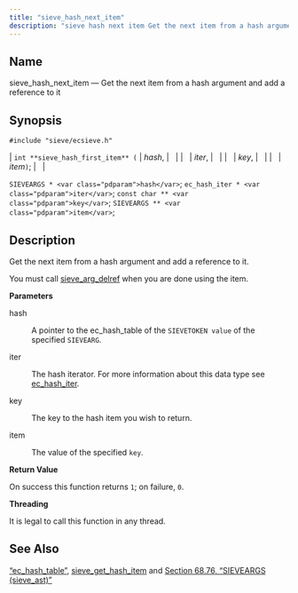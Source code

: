```yaml
---
title: "sieve_hash_next_item"
description: "sieve hash next item Get the next item from a hash argument and add a reference to it int sieve hash first item hash iter key item SIEVEARGS hash ec hash iter iter const char key SIEVEARGS item Get the next item from a hash argument and add a reference..."
---
```


<a name="apis.sieve_hash_next_item"></a> 
## Name

sieve_hash_next_item — Get the next item from a hash argument and add a reference to it

## Synopsis

`#include "sieve/ecsieve.h"`

| `int **sieve_hash_first_item** (` | <var class="pdparam">hash</var>, |   |
|   | <var class="pdparam">iter</var>, |   |
|   | <var class="pdparam">key</var>, |   |
|   | <var class="pdparam">item</var>`)`; |   |

`SIEVEARGS * <var class="pdparam">hash</var>`;
`ec_hash_iter * <var class="pdparam">iter</var>`;
`const char ** <var class="pdparam">key</var>`;
`SIEVEARGS ** <var class="pdparam">item</var>`;<a name="idp60287440"></a> 
## Description

Get the next item from a hash argument and add a reference to it.

You must call [sieve_arg_delref](/momentum/3/3-api/apis-sieve-arg-delref) when you are done using the item.

**<a name="idp60289904"></a> Parameters**

<dl class="variablelist">

<dt>hash</dt>

<dd>

A pointer to the ec_hash_table of the `SIEVETOKEN value` of the specified `SIEVEARG`.

</dd>

<dt>iter</dt>

<dd>

The hash iterator. For more information about this data type see [ec_hash_iter](/momentum/3/3-api/structs-ec-hash-iter).

</dd>

<dt>key</dt>

<dd>

The key to the hash item you wish to return.

</dd>

<dt>item</dt>

<dd>

The value of the specified `key`.

</dd>

</dl>

**<a name="idp60300304"></a> Return Value**

On success this function returns `1`; on failure, `0`.

**<a name="idp60302128"></a> Threading**

It is legal to call this function in any thread.

<a name="idp60303232"></a> 
## See Also

[“ec_hash_table”](/momentum/3/3-api/structs-ec-hash-table), [sieve_get_hash_item](/momentum/3/3-api/apis-sieve-get-hash-item) and [Section 68.76, “SIEVEARGS (sieve_ast)”](structs.sieve_ast "68.76. SIEVEARGS (sieve_ast)")